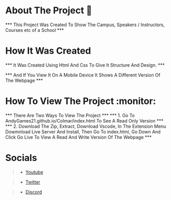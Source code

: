 # About The Project :scroll:
*** This Project Was Created To Show The Campus, Speakers / Instructors, Courses etc of a School ***
# How It Was Created
*** It Was Created Using Html And Css To Give It Structure And Design. ***



*** And If You View It On A Mobile Device It Shows A Different Version Of The Webpage ***

# How To View The Project :monitor:
*** There Are Two Ways To View The Project ***
*** 1. Go To AndyGames21.github.io/Colmar/index.html To See A Read Only Version ***
*** 2. Download The Zip, Extract, Download Vscode, In The Extension Menu Dowmnload Live Server And Install, Then Go To index.html, Go Down And Click Go Live To View A Read And Write Version Of The Webpage ***

# Socials
>* [Youtube](https://youtube.com/AndyGames21)

>* [Twitter](https://twitter.com/AndyGames21)

>* [Discord](https://discord.gg/qdwybRgj4D)